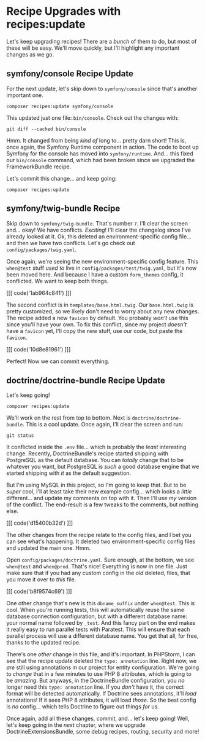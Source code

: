 # Recipe Upgrades with recipes:update

Let's keep upgrading recipes! There are a *bunch* of them to do, but most of these
will be easy. We'll move quickly, but I'll highlight any important changes
as we go.

## symfony/console Recipe Update

For the next update, let's skip down to `symfony/console` since that's another
important one.

```terminal-silent
composer recipes:update symfony/console
```

This updated just one file: `bin/console`. Check out the changes with:

```terminal
git diff --cached bin/console
```

Hmm. It changed from being *kind of* long to... pretty darn short! This is, once
again, the Symfony Runtime component in action. The code to boot up Symfony for the
console has moved into `symfony/runtime`. And... this fixed our `bin/console`
command, which had been broken since we upgraded the FrameworkBundle recipe.

Let's commit this change... and keep going:

```terminal-silent
composer recipes:update
```

## symfony/twig-bundle Recipe

Skip down to `symfony/twig-bundle`. That's number `7`. I'll clear the screen and...
okay! We have conflicts. *Exciting*! I'll clear the changelog since I've already
looked at it. Ok, this deleted an environment-specific config file... and then we
have two conflicts. Let's go check out `config/packages/twig.yaml`.

Once again, we're seeing the new environment-specific config feature. This
`when@test` stuff *used to* live in `config/packages/test/twig.yaml`, but it's now
been moved here. And because I have a custom `form_themes` config, it conflicted.
We want to keep both things.

[[[ code('1ab964c841') ]]]

The second conflict is in `templates/base.html.twig`. Our `base.html.twig` is pretty
customized, so we likely don't need to worry about any new changes. The recipe
added a new `favicon` by default. You probably *won't* use this since you'll
have your own. To fix this conflict, since my project *doesn't* have a `favicon`
yet, I'll copy the new stuff, use *our* code, but paste the `favicon`.

[[[ code('10d8e81961') ]]]

Perfect! Now we can commit everything.

## doctrine/doctrine-bundle Recipe Update

Let's keep going!

```terminal
composer recipes:update
```

We'll work on the rest from top to bottom. Next is `doctrine/doctrine-bundle`.
This is a cool update. Once again, I'll clear the screen and run:

```terminal
git status
```

It conflicted inside the `.env` file... which is probably the *least* interesting
change. Recently, DoctrineBundle's recipe started shipping with PostgreSQL as the
default database. You can *totally* change that to be whatever you want, but
PostgreSQL is *such* a good database engine that we started shipping with *it* as
the default suggestion.

But I'm using MySQL in this project, so I'm going to keep that. But to be *super*
cool, I'll at least take their new example config... which looks a *little*
different... and update my comments on top with it. Then I'll use *my* version of
the conflict. The end-result is a few tweaks to the comments, but nothing else.

[[[ code('d15400b32d') ]]]

The other changes from the recipe relate to the config files, and I bet you can see
what's happening. It deleted two environment-specific config files and updated
the main one. Hmm.

Open `config/packages/doctrine.yaml`. Sure enough, at the bottom, we see `when@test`
and `when@prod`. That's nice! Everything is now in one file. Just make sure that
if you had any custom config in the *old* deleted, files, that you move it over
to *this* file.

[[[ code('b8f9574c69') ]]]

One other change that's new is this `dbname_suffix` under `when@test`. This is
cool. When you're running tests, this will automatically reuse the same database
connection configuration, but with a different database name: your normal name
followed by `_test`. And this fancy part on the end makes it really easy to run
parallel tests with Paratest. This will ensure that each parallel process will
use a different database name. You get that all, for free, thanks to the updated
recipe.

There's one *other* change in this file, and it's important. In PHPStorm, I can
see that the recipe update deleted the `type: annotation` line. Right now, we *are*
still using annotations in our project for entity configuration. We're going to
*change* that in a few minutes to use PHP 8 attributes, which is going to be
*amazing*. But anyways, in the DoctrineBundle configuration, you *no* longer need
this `type: annotation` line. If you *don't* have it, the correct format will
be detected automatically. If Doctrine sees annotations, it'll *load* annotations!
If it sees PHP 8 attributes, it will load *those*. So the best config is *no* config...
which tells Doctrine to figure out things *for* us.

Once again, add all these changes, commit, and... let's keep going! Well, let's
keep going in the *next* chapter, where we upgrade DoctrineExtensionsBundle,
some debug recipes, routing, security and more!
